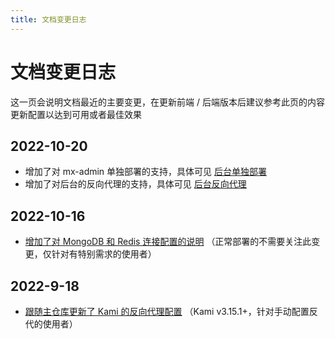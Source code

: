 ```yaml
---
title: 文档变更日志
---
```


# 文档变更日志

这一页会说明文档最近的主要变更，在更新前端 / 后端版本后建议参考此页的内容更新配置以达到可用或者最佳效果

## 2022-10-20

- 增加了对 mx-admin 单独部署的支持，具体可见 [后台单独部署](/deploy/index.md#后台单独部署)
- 增加了对后台的反向代理的支持，具体可见 [后台反向代理](/use/index.md#后台自定义反向代理)

## 2022-10-16

- [增加了对 MongoDB 和 Redis 连接配置的说明](/deploy/#对-redis-配置) （正常部署的不需要关注此变更，仅针对有特别需求的使用者）

## 2022-9-18

- [跟随主仓库更新了 Kami 的反向代理配置](/use/#反向代理前端) （Kami v3.15.1+，针对手动配置反代的使用者）
